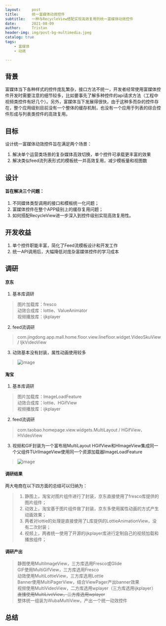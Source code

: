 ```yaml
---
layout:     post
title:      统一富媒体动效控件
subtitle:   一种与RecycleView搭配实现高效复用的统一富媒体动效控件
date:       2021-08-09
author:     Tristan
header-img: img/post-bg-multimedia.jpeg
catalog: true
tags:
    - 富媒体
    - 动效

---
```


## 背景
富媒体当下各种样式的控件庞乱繁杂，接口方法不统一，开发者经常使用富媒体控件开发时需要注意的细节较多，比如要事先了解多种控件的api请求方法（工程中视频类控件有好几个）。另外，富媒体当下发展得很快，由于这种多而杂的控件存在，整个应用级别目前没有一个整体的缓存机制，也没有一个应用于列表的综合控件形成与列表类控件的高效复用。

## 目标
设计统一富媒体动效控件旨在满足两个场景：
1. 解决单个运营类场景的复杂媒体高效切换，单个控件可承载更丰富的效果
2. 解决类似feed流列表形式的模板统一并高效复用，减少模板量和视图数

## 设计
#### 旨在解决三个问题：
1. 不同媒体类型调用的接口和模板统一化问题；
2. 富媒体控件在整个APP级别上的缓存复用问题；
3. 如何搭配RecycleView进一步深入到控件级别实现高效复用性。

## 开发收益
1. 单个控件职能丰富，简化了Feed流模板设计和开发工作
2. 统一API调用后，大幅降低对庞杂富媒体控件的学习成本

## 调研
#### 京东
1. 基本库调研
> 图片加载库：fresco<br/>
> 动效合成库：lottie、ValueAnimator<br/>
> 视频播放库：ijkplayer<br/>

2. feed流调研
> com.jingdong.app.mall.home.floor.view.linefloor.widget.VideoSkuView / IjkVideoView

3. 动效基本没有封装，属性动画使用较多
> ![image](https://user-images.githubusercontent.com/4709890/128839776-232c2e4d-dd72-4af0-82ea-a60bc1ef6f97.png)

#### 淘宝
1. 基本库调研
> 图片加载库：ImageLoadFeature<br/>
> 动效合成库：lottie、HGifView<br/>
> 视频播放库：ijkplayer<br/>

2. feed流调研
> com.taobao.homepage.view.widgets.MultiLayout / HGifView、HVideoView

3. 视频和GIF封装为一个富布局MultiLayout
HGifView和HImageView集成同一个父组件TUrlImageView使用同一个资源加载器ImageLoadFeature
> ![image](https://user-images.githubusercontent.com/4709890/128840462-792e7e32-35fe-4ec5-b4d2-c1c1c6b3694d.png)

#### 调研结果
两大电商在以下四方面的总结可以归纳为：
> 1) 静图上，淘宝对图片组件进行了封装，京东直接使用了fresco库提供的图片组件；<br/>
> 2) 动效上，淘宝基于图片组件做了封装，京东多使用属性动画的方式产生动画效果；<br/>
> 3) 两者对lottie的处理是直接使用了L库提供的LottieAnimationView，没有二次封装；<br/>
> 4) 视频上，两者统一使用了开源的ijkplayer库进行定制自己的视频加载和播放组件；<br/>

#### 调研产出
> 静图使用MultiImageView，三方库选用Fresco或Glide<br/>
> GIF使用MultiGifView，三方库选用Fresco<br/>
> 动效使用MultiLottieView，三方库选用Lottie<br/>
> Banner使用MultiPagerView，结合ViewPager产出banner效果<br/>
> 视频使用MultiVideoView，二方库选用wplayer（三方库选用ijkplayer）<br/>
> ~~直播使用MultiLiveView，二方库选用wplayer~~<br/>
> 整体统一组装为WubaMultiView，产出一个统一动效控件<br/>

## 总结
